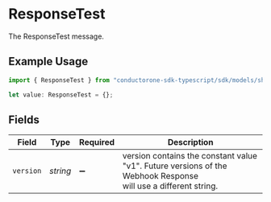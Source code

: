 # ResponseTest

The ResponseTest message.

## Example Usage

```typescript
import { ResponseTest } from "conductorone-sdk-typescript/sdk/models/shared";

let value: ResponseTest = {};
```

## Fields

| Field                                                                                                           | Type                                                                                                            | Required                                                                                                        | Description                                                                                                     |
| --------------------------------------------------------------------------------------------------------------- | --------------------------------------------------------------------------------------------------------------- | --------------------------------------------------------------------------------------------------------------- | --------------------------------------------------------------------------------------------------------------- |
| `version`                                                                                                       | *string*                                                                                                        | :heavy_minus_sign:                                                                                              | version contains the constant value "v1". Future versions of the Webhook Response<br/> will use a different string. |